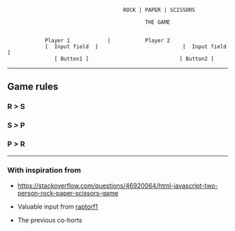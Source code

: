 

                                         ROCK | PAPER | SCISSORS

                                                THE GAME
                            

		        Player 1			|			Player 2
	            [  Input field  ]				            [  Input field  ]
	               [ Button1 ]				               [ Button2 ]

---

## Game rules
### R > S
### S > P
### P > R

---

### With inspiration from

* https://stackoverflow.com/questions/46920064/html-javascript-two-person-rock-paper-scissors-game

* Valuable input from [raptorf1](https://github.com/raptorf1)

* The previous co-horts